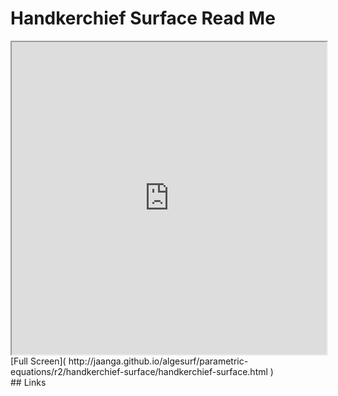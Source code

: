 Handkerchief Surface Read Me
===

<iframe src='http://jaanga.github.io/algesurf/parametric-equations/r2/handkerchief-surface/handkerchief-surface.html' width=100% height=500px >
There is an `iframe` here. It is not visible when viewed on github.com/algesurf. To view, please see 'Project Links' below.
</iframe>
[Full Screen]( http://jaanga.github.io/algesurf/parametric-equations/r2/handkerchief-surface/handkerchief-surface.html )
<br>
## Links 
<http://www.3d-meier.de/tut3/Seite11.html>  
